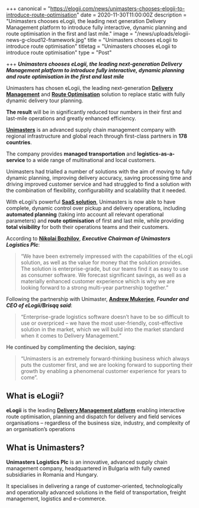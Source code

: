 +++
canonical = "https://elogii.com/news/unimasters-chooses-elogii-to-introduce-route-optimisation"
date = 2020-11-30T11:00:00Z
description = "Unimasters chooses eLogii, the leading next generation Delivery Management platform to introduce fully interactive, dynamic planning and route optimisation in the first and last mile."
image = "/news/uploads/elogii-news-g-cloud12-framework.jpg"
title = "Unimasters chooses eLogii to introduce route optimisation"
titletag = "Unimasters chooses eLogii to introduce route optimisation"
type = "Post"

+++
**_Unimasters chooses eLogii, the leading next-generation Delivery Management platform to introduce fully interactive, dynamic planning and route optimisation in the first and last mile_**

Unimasters has chosen eLogii, the leading next-generation [**Delivery Management**](https://elogii.com/blog/what-is-delivery-management-software/ "delivery management software") and [**Route Optimisation**](https://elogii.com/blog/guide-to-route-optimization-software/ "route optimization software") solution to replace static with fully dynamic delivery tour planning. 

**The result** will be in significantly reduced tour numbers in their first and last-mile operations and greatly enhanced efficiency.

[**Unimasters**](https://www.unimasters.com/en_US/ "Unimasters") is an advanced supply chain management company with regional infrastructure and global reach through first-class partners in **178 countries**. 

The company provides **managed transportation** and **logistics-as-a-service** to a wide range of multinational and local customers.

Unimasters had trialled a number of solutions with the aim of moving to fully dynamic planning, improving delivery accuracy, saving processing time and driving improved customer service and had struggled to find a solution with the combination of flexibility, configurability and scalability that it needed.

With eLogii’s powerful [**SaaS solution**](https://elogii.com/platform "delivery management platform saas"), Unimasters is now able to have complete, dynamic control over pickup and delivery operations, including **automated planning** (taking into account all relevant operational parameters) and **route optimisation** of first and last mile, while providing **total visibility** for both their operations teams and their customers.

According to [**Nikolai Bozhilov**](https://www.linkedin.com/in/nikolai-bozhilov-0b11643/?originalSubdomain=bg "Nikolai Bozhilov"), **_Executive Chairman of Unimasters Logistics Plc_**: 

> “We have been extremely impressed with the capabilities of the eLogii solution, as well as the value for money that the solution provides. The solution is enterprise-grade, but our teams find it as easy to use as consumer software. We forecast significant savings, as well as a materially enhanced customer experience which is why we are looking forward to a strong multi-year partnership together.”

Following the partnership with Unimaster, [**Andrew Mukerjee**](), **_Founder and CEO of eLogii/Brisqq said_**:

> “Enterprise-grade logistics software doesn’t have to be so difficult to use or overpriced – we have the most user-friendly, cost-effective solution in the market, which we will build into the market standard when it comes to Delivery Management.” 

He continued by complimenting the decision, saying:

> “Unimasters is an extremely forward-thinking business which always puts the customer first, and we are looking forward to supporting their growth by enabling a phenomenal customer experience for years to come”.

## What is eLogii?

**eLogii** is the leading [**Delivery Management platform**](https://elogii.com/blog/delivery-management-platforms/ "delivery management platform") enabling interactive route optimisation, planning and dispatch for delivery and field services organisations – regardless of the business size, industry, and complexity of an organisation’s operations

## What is Unimasters?

**Unimasters Logistics Plc** is an innovative, advanced supply chain management company, headquartered in Bulgaria with fully owned subsidiaries in Romania and Hungary. 

It specialises in delivering a range of customer-oriented, technologically and operationally advanced solutions in the field of transportation, freight management, logistics and e-commerce.